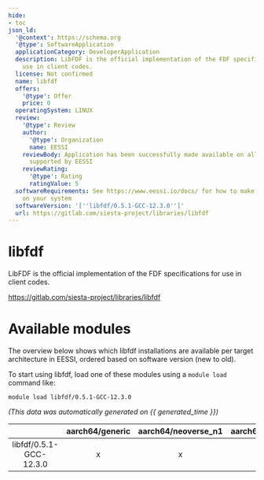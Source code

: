 ```yaml
---
hide:
- toc
json_ld:
  '@context': https://schema.org
  '@type': SoftwareApplication
  applicationCategory: DeveloperApplication
  description: LibFDF is the official implementation of the FDF specifications for
    use in client codes.
  license: Not confirmed
  name: libfdf
  offers:
    '@type': Offer
    price: 0
  operatingSystem: LINUX
  review:
    '@type': Review
    author:
      '@type': Organization
      name: EESSI
    reviewBody: Application has been successfully made available on all architectures
      supported by EESSI
    reviewRating:
      '@type': Rating
      ratingValue: 5
  softwareRequirements: See https://www.eessi.io/docs/ for how to make EESSI available
    on your system
  softwareVersion: '[''libfdf/0.5.1-GCC-12.3.0'']'
  url: https://gitlab.com/siesta-project/libraries/libfdf
---
```


libfdf
======


LibFDF is the official implementation of the FDF specifications for use in client codes.

https://gitlab.com/siesta-project/libraries/libfdf
# Available modules


The overview below shows which libfdf installations are available per target architecture in EESSI, ordered based on software version (new to old).

To start using libfdf, load one of these modules using a `module load` command like:

```shell
module load libfdf/0.5.1-GCC-12.3.0
```

*(This data was automatically generated on {{ generated_time }})*  

| |aarch64/generic|aarch64/neoverse_n1|aarch64/neoverse_v1|aarch64/nvidia|x86_64/generic|x86_64/amd/zen2|x86_64/amd/zen3|x86_64/amd/zen4|x86_64/intel/haswell|x86_64/intel/sapphirerapids|x86_64/intel/skylake_avx512|
| :---: | :---: | :---: | :---: | :---: | :---: | :---: | :---: | :---: | :---: | :---: | :---: |
|libfdf/0.5.1-GCC-12.3.0|x|x|x|-|x|x|x|x|x|x|x|
